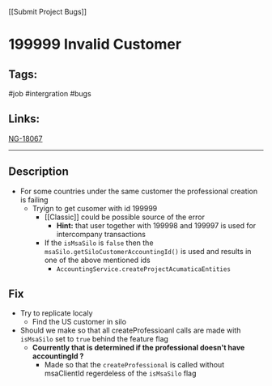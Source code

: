 [[Submit Project Bugs]]

# 199999 Invalid Customer

## Tags:
#job #intergration #bugs 

## Links:
[NG-18067](https://globalization-partners.atlassian.net/browse/NG-18067)

---

## Description
- For some countries under the same customer the professional creation is failing
	- Tryign to get cusomer with id 199999
		- [[Classic]] could be possible source of the error
			- **Hint:** that user together with 199998 and 199997 is used for intercompany transactions
		- If the `isMsaSilo` is `false` then the `msaSilo.getSiloCustomerAccountingId()` is used and results in one of the above mentioned ids
			- `AccountingService.createProjectAcumaticaEntities`

## Fix
- Try to replicate localy
	- Find the US customer in silo
- Should we make so that all createProfessioanl calls are made with `isMsaSilo` set to `true` behind the feature flag
	- **Courrently that is determined if the professional doesn't have accountingId ?**
		- Made so that the `createProfessional` is called without msaClientId regerdeless of the `isMsaSilo` flag
